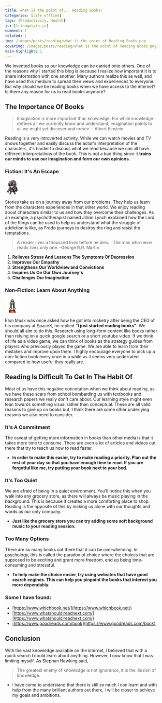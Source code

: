 ```yaml
---
title: what is the point of... Reading Books?
categories: [life offline]
tags: [Productivity, Health]
js: [triangulate.js]
comment: 1
related: 1
img: /images/posts/reading/what is the point of Reading Books.png
coverimg: /images/posts/reading/what is the point of Reading Books.png
main-highlight: 1
---
```


We invented books so our knowledge can be carried onto others. One of the reasons why I started this blog is because I realize how important it is to share information with one another. Many authors realize this as well, and have used this medium to spread their views and experiences to everyone. But why should we be reading books when we have access to the internet? Is there any reason for us to read books anymore?

## The Importance Of Books

> Imagination is more important than knowledge. For while knowledge defines all we currently know and understand, imagination points to all we might yet discover and create. - Albert Einstein

Reading is a very introverted activity. While we can watch movies and TV shows together and easily discuss the actor's interpretation of the characters, it's harder to discuss what we read because we can all have different interpretations of the book. This is not a bad thing since it **trains our minds to use our imagination and form our own opinions**.

### Fiction: It's An Escape

<img alt="pixel-art-reading" src="/images/posts/reading/Pixel Me Knight.gif" class="right-align pixelart">

Stories take us on a journey away from our problems. They help us learn from the characters experiences in that other world. We enjoy reading about characters similar to us and how they overcome their challenges. As an example, a psychotherapist named Jillian Lynch explained how the Lord of the Rings can be used to help us understand what the struggle of addiction is like, as Frodo journeys to destroy the ring and resist the temptations. 
> A reader lives a thousand lives before he dies... The man who never reads lives only one. -George R.R. Martin


1. **Relieves Stress And Lessons The Symptoms Of Depression**
2. **Improves Our Empathy**
3. **Strengthens Our Worldview and Convictions**
4. **Inspires Us On Our Own Journey's**
5. **Challenges Our Imagination**

### Non-Fiction: Learn About Anything

<img alt="pixel-art-reading" src="/images/posts/reading/Pixel Me Rocket.gif" class="left-align pixelart">

Elon Musk was once asked how he got into rocketry after being the CEO of his company at SpaceX, he replied **"I just started reading books"**. We should all aim to do this. Research using long-form content like books rather than relying on a quick google search or a short youtube video. If we think of life as a video game, we can think of books as the strategy guides from players who previously played the game. We are able to learn from their mistakes and improve upon them. I highly encourage everyone to pick up a non-fiction book every once in a while as it seems very underrated compared to how useful they really are.

## Reading Is Difficult To Get In The Habit Of

Most of us have this negative connotation when we think about reading, as we have these scars from school bombarding us with textbooks and research papers we really don't care about. Our learning style might even lean towards something visual rather than conceptual. These are all valid reasons to give up on books but, I think there are some other underlying reasons we also need to consider.

### It's A Commitment

The caveat of getting more information in books than other media is that it takes more time to consume. There are even a lot of articles and videos out there that try to teach us how to read faster. 

- **In order to make this easier, try to make reading a priority. Plan out the rest of your day so that you have enough time to read. If you are forgetful like me, try putting your book next to your bed.**

### It's Too Quiet

We are afraid of being in a quiet environment. You'll notice this when you walk into any grocery store, as there will always be music playing in the background. This is because it creates a more comforting place to shop. Reading is the opposite of this by making us alone with our thoughts and words as our only company. 

- **Just like the grocery store you can try adding some soft background music to your reading session.**

### Too Many Options

There are so many books out there that it can be overwhelming. In psychology, this is called the paradox of choice where the choices that are supposed to be exciting and grant more freedom, end up being time-consuming and stressful. 

- **To help make the choice easier, try using websites that have good search engines. This can help you pinpoint the books that interest you more dependably.**

### Some I have found:

- [https://www.whichbook.net/](https://www.whichbook.net/)
- [https://www.whatshouldireadnext.com/](https://www.whatshouldireadnext.com/)
- [https://www.goodreads.com/book](https://www.goodreads.com/book)

## Conclusion

With the vast knowledge available on the internet, I believed that with a quick search I could learn about anything. However, I now know that I was limiting myself. As Stephan Hawking said, 
> The greatest enemy of knowledge is not ignorance, it is the illusion of knowledge. 

- I have come to understand that there is still so much I can learn and with help from the many brilliant authors out there, I will be closer to achieve my goals and ambitions.